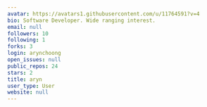 ```yaml
---
avatar: https://avatars1.githubusercontent.com/u/11764591?v=4
bio: Software Developer. Wide ranging interest.
email: null
followers: 10
following: 1
forks: 3
login: arynchoong
open_issues: null
public_repos: 24
stars: 2
title: aryn
user_type: User
website: null
---
```

